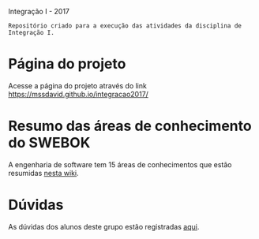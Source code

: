  Integração I - 2017

    Repositório criado para a execução das atividades da disciplina de Integração I.
# Página do projeto

Acesse a página do projeto através do link https://mssdavid.github.io/integracao2017/  
# Resumo das áreas de conhecimento do SWEBOK

A engenharia de software tem 15 áreas de conhecimentos que estão resumidas [nesta wiki](https://github.com/MSSDavid/integracao2017/wiki/Resumo-das-%C3%81reas-de-Conhecimento-do-SWEBOK).
# Dúvidas

As dúvidas dos alunos deste grupo estão registradas [aqui](https://github.com/MSSDavid/integracao2017/wiki/duvidas-plano).
